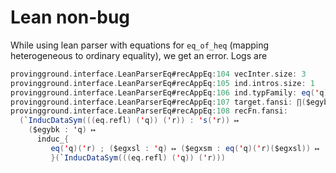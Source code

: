 # Lean non-bug

While using lean parser with equations  for `eq_of_heq` (mapping heterogeneous to ordinary equality), we get an error. Logs are

```scala
provingground.interface.LeanParserEq#recAppEq:104 vecInter.size: 3
provingground.interface.LeanParserEq#recAppEq:105 ind.intros.size: 1
provingground.interface.LeanParserEq#recAppEq:106 ind.typFamily: eq('q)('r)
provingground.interface.LeanParserEq#recAppEq:107 target.fansi: ∏($egybk : 'q){ ∏($egxsm : eq('q)('r)($egybk)){ 's($egybk) } }
provingground.interface.LeanParserEq#recAppEq:108 recFn.fansi:
  (`InducDataSym(((eq.refl) ('q)) ('r)) : 's('r)) ↦
    ($egybk : 'q) ↦
      induc_{
         eq('q)('r) ; ($egxsl : 'q) ↦ ($egxsm : eq('q)('r)($egxsl)) ↦ 's($egxsl)
         }(`InducDataSym(((eq.refl) ('q)) ('r)))
```
